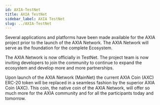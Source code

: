 ```yaml
---
id: AXIA-TestNet
title: AXIA TestNet
sidebar_label: AXIA TestNet
slug: ../AXIA-TestNet
---
```


Several applications and platforms have been made  available for the AXIA project prior to the launch of the AXIA Network. The AXIA Network will serve as the foundation for the complete Ecosystem.

The AXIA Network is now officially in TestNet. The project team is now inviting developers to join the community to continue to expand the ecosystem and develop more and more partnerships. 

Upon launch of the AXIA Network (MainNet) the current AXIA Coin (AXC) ERC-20 token will be replaced in a seamless fashion by the superior AXIA Coin (AXC). This coin, the native coin of the AXIA Network, will offer so much more for the AXIA community and for all the participants today and tomorrow. 

